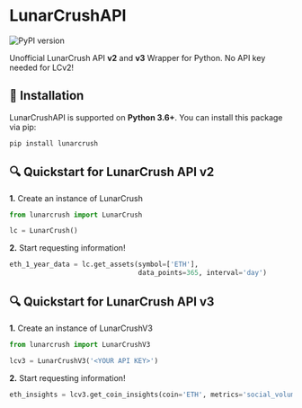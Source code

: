 # LunarCrushAPI
![PyPI version](https://img.shields.io/pypi/v/lunarcrush)

Unofficial LunarCrush API **v2** and **v3** Wrapper for Python. No API key needed for LCv2!

## 💽 Installation
LunarCrushAPI is supported on **Python 3.6+**. You can install this package via pip:
```
pip install lunarcrush
```
## 🔍 Quickstart for LunarCrush API v2
**1.** Create an instance of LunarCrush

```Python
from lunarcrush import LunarCrush

lc = LunarCrush()
```

**2.** Start requesting information!

```Python
eth_1_year_data = lc.get_assets(symbol=['ETH'],
                                data_points=365, interval='day')
```

## 🔍 Quickstart for LunarCrush API v3
**1.** Create an instance of LunarCrushV3

```Python
from lunarcrush import LunarCrushV3

lcv3 = LunarCrushV3('<YOUR API KEY>')
```

**2.** Start requesting information!

```Python
eth_insights = lcv3.get_coin_insights(coin='ETH', metrics='social_volume')
```